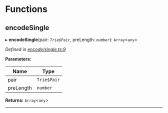 

# Functions

<a id="encodesingle"></a>

##  encodeSingle

▸ **encodeSingle**(pair: *`Trie$Pair`*, preLength: *`number`*): `Array`<`any`>

*Defined in [encode/single.ts:9](https://github.com/polkadot-js/common/blob/75c09a9/packages/trie-hash/src/encode/single.ts#L9)*

**Parameters:**

| Name | Type |
| ------ | ------ |
| pair | `Trie$Pair` |
| preLength | `number` |

**Returns:** `Array`<`any`>

___

